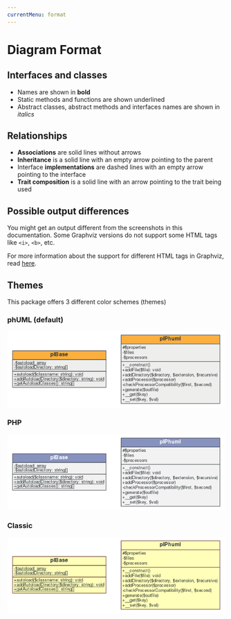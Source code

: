 ```yaml
---
currentMenu: format
---
```


# Diagram Format

## Interfaces and classes

* Names are shown in **bold**
* Static methods and functions are shown underlined
* Abstract classes, abstract methods and interfaces names are shown in *italics*

## Relationships

* **Associations** are solid lines without arrows
* **Inheritance** is a solid line with an empty arrow pointing to the parent
* Interface **implementations** are dashed lines with an empty arrow pointing to the interface
* **Trait composition** is a solid line with an arrow pointing to the trait being used

## Possible output differences

You might get an output different from the screenshots in this documentation.
Some Graphviz versions do not support some HTML tags like `<i>`, `<b>`, etc.

For more information about the support for different HTML tags in Graphviz, read [here][shapes].

## Themes

This package offers 3 different color schemes (themes)

### phUML (default)

![phUML theme][phuml-theme]

### PHP

![PHP theme][php-theme]

### Classic

![Classic theme][classic-theme]

[shapes]: https://www.graphviz.org/doc/info/shapes.html#html
[phuml-theme]: phuml-theme.png
[php-theme]: php-theme.png
[classic-theme]: classic-theme.png
